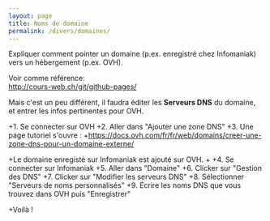 ```yaml
---
layout: page
title: Noms de domaine
permalink: /divers/domaines/
---
```



Expliquer comment pointer un domaine (p.ex. enregistré chez Infomaniak) vers un hébergement (p.ex. OVH).

Voir comme référence:   
http://cours-web.ch/git/github-pages/

Mais c'est un peu différent, il faudra éditer les **Serveurs DNS** du domaine, et entrer les infos pertinentes pour OVH.


+1. Se connecter sur OVH
 +2. Aller dans "Ajouter une zone DNS"
 +3. Une page tutoriel s'ouvre : 
 +https://docs.ovh.com/fr/fr/web/domains/creer-une-zone-dns-pour-un-domaine-externe/
  
 +Le domaine enregisté sur Infomaniak est ajouté sur OVH.
 +
 +4. Se connecter sur Infomaniak
 +5. Aller dans "Domaine"
 +6. Clicker sur "Gestion des DNS"
 +7. Clicker sur "Modifier les serveurs DNS"
 +8. Sélectionner "Serveurs de noms personnalisés"
 +9. Écrire les noms DNS que vous trouvez dans OVH puis "Enregistrer"
 
 +Voilà !